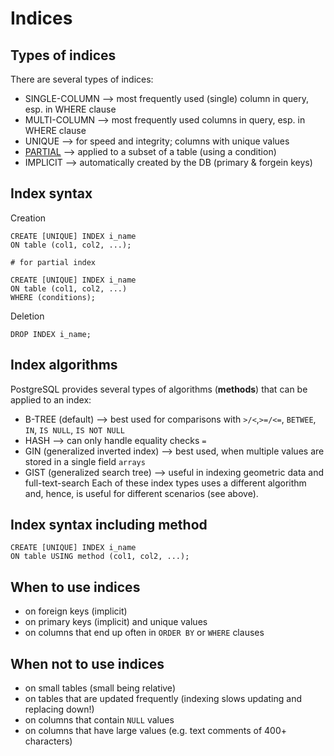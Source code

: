 # Indices

## Types of indices

There are several types of indices:
- SINGLE-COLUMN --> most frequently used (single) column in query, esp. in WHERE clause
- MULTI-COLUMN --> most frequently used columns in query, esp. in WHERE clause
- UNIQUE --> for speed and integrity; columns with unique values
- [PARTIAL](https://www.postgresql.org/docs/current/indexes-partial.html) --> applied to a subset of a table (using a condition)
- IMPLICIT --> automatically created by the DB (primary & forgein keys)

## Index syntax
Creation
```
CREATE [UNIQUE] INDEX i_name
ON table (col1, col2, ...);

# for partial index

CREATE [UNIQUE] INDEX i_name
ON table (col1, col2, ...)
WHERE (conditions);
```

Deletion
```
DROP INDEX i_name;
```

## Index algorithms

PostgreSQL provides several types of algorithms (**methods**) that can be applied to an index:
- B-TREE (default) --> best used for comparisons with `>/<`,`>=/<=`, `BETWEE`, `IN`, `IS NULL`, `IS NOT NULL`
- HASH --> can only handle equality checks `=`
- GIN (generalized inverted index) --> best used, when multiple values are stored in a single field `arrays`
- GIST (generalized search tree) --> useful in  indexing geometric data and full-text-search
Each of these index types uses a different algorithm and, hence, is useful for different scenarios (see above).

## Index syntax including method

```
CREATE [UNIQUE] INDEX i_name
ON table USING method (col1, col2, ...);
```

## When to use indices
- on foreign keys (implicit)
- on primary keys (implicit) and unique values
- on columns that end up often in `ORDER BY` or `WHERE` clauses

## When not to use indices
- on small tables (small being relative)
- on tables that are updated frequently (indexing slows updating and replacing down!)
- on columns that contain `NULL` values
- on columns that have large values (e.g. text comments of 400+ characters)
